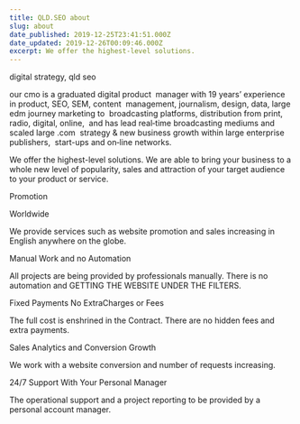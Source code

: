 ```yaml
---
title: QLD.SEO about
slug: about
date_published: 2019-12-25T23:41:51.000Z
date_updated: 2019-12-26T00:09:46.000Z
excerpt: We offer the highest-level solutions.
---
```


digital strategy, qld seo

our cmo is a graduated digital product  manager with 19 years’ experience in product, SEO, SEM, content  management, journalism, design, data, large edm journey marketing to  broadcasting platforms, distribution from print, radio, digital, online,  and has lead real‐time broadcasting mediums and scaled large .com  strategy & new business growth within large enterprise publishers,  start-ups and on‐line networks.

We offer the highest-level solutions. We are able to bring your business to a whole new level of popularity, sales and attraction of your target audience to your product or service.

Promotion

Worldwide

We provide services such as website promotion and sales increasing in English anywhere on the globe.

Manual Work
and no Automation

All projects are being provided by professionals manually. There is no automation and GETTING THE WEBSITE UNDER THE FILTERS.

Fixed Payments No
ExtraCharges or Fees

The full cost is enshrined in the Contract. There are no hidden fees and extra payments.

Sales Analytics and
Conversion Growth

We work with a website conversion and number of requests increasing.

24/7 Support With Your
Personal Manager

The operational support and a project reporting to be provided by a personal account manager.
